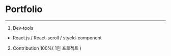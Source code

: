 # Portfolio

---

1. Dev-tools

- React.js / React-scroll / styeld-component

2. Contribution
   100%( 1인 프로젝트 )
